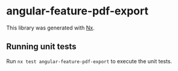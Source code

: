 # angular-feature-pdf-export

This library was generated with [Nx](https://nx.dev).

## Running unit tests

Run `nx test angular-feature-pdf-export` to execute the unit tests.
